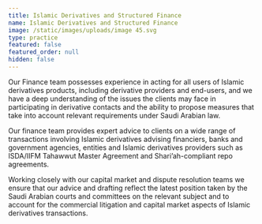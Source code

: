 ```yaml
---
title: Islamic Derivatives and Structured Finance
name: Islamic Derivatives and Structured Finance
image: /static/images/uploads/image 45.svg
type: practice
featured: false
featured_order: null
hidden: false
---
```

Our Finance team possesses experience in acting for all users of Islamic derivatives products, including derivative providers and end-users, and we have a deep understanding of the issues the clients may face in participating in derivative contacts and the ability to propose measures that take into account relevant requirements under Saudi Arabian law.

Our finance team provides expert advice to clients on a wide range of transactions involving Islamic derivatives advising financiers, banks and government agencies, entities and Islamic derivatives providers such as ISDA/IIFM Tahawwut Master Agreement and Shari’ah-compliant repo agreements. 

Working closely with our capital market and dispute resolution teams we ensure that our advice and drafting reflect the latest position taken by the Saudi Arabian courts and committees on the relevant subject and to account for the commercial litigation and capital market aspects of Islamic derivatives transactions.
